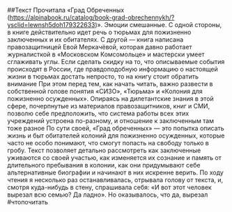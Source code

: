 ##Текст Прочитала «Град Обреченных (https://alpinabook.ru/catalog/book-grad-obrechennykh/?ysclid=lewnsh5doh179322633)». Эмоции смешанные. С одной стороны, в книге действительно идет речь о тюрьмах для пожизненно заключенных и их обитателях. С другой — книга написана правозащитницей Евой Меркачёвой, которая давно работает журналисткой в «Московском Комсомольце» и мастерски умеет сглаживать углы. Если сделать скидку на то, что описываемые события происходят в России, где правдоподобную информацию о настоящей жизни в тюрьмах достать непросто, то на книгу стоит обратить внимание При этом перед тем, как начать читать, важно развести в собственной голове понятия «СИЗО», «Тюрьма» и «Колония для пожизненно осужденных». Опираясь на дилетантские знания в этой сфере, почерпнутые из материалов правозащитников, книг и СМИ, позволю себе предположить, что система работы всех этих учреждений устроена по-разному, и отношение к заключенным там тоже разное По сути своей, «Град обреченных» — это попытка описать жизнь и быт обитателей колоний для пожизненно осужденных, которые часто не особо понимают, что смогут попасть на свободу только в гробу. Текст позволяет детально рассмотреть как заключенные уживаются со своей участью, как изменяется их сознание и память от длительного пребывания в колонии, как они придумывают себе альтернативные биографии и начинают в них искренне верить. По ходу чтения я несколько раз останавливалась, отрывала голову от текста, и, смотря куда-нибудь в стену, спрашивала себя: «И вот этот человек вырезал всю семью? Да ладно». Но оказывалось, что да, вырезал #чтопочитать


